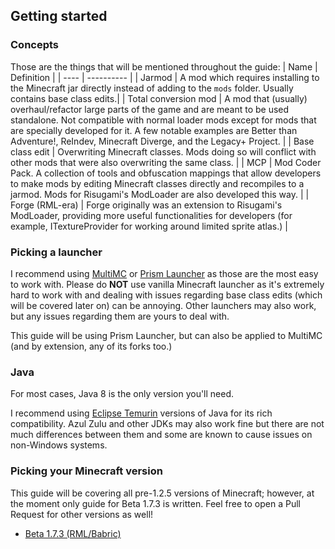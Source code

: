 ## Getting started
### Concepts
Those are the things that will be mentioned throughout the guide:
| Name | Definition |
| ---- | ---------- |
| Jarmod | A mod which requires installing to the Minecraft jar directly instead of adding to the `mods` folder. Usually contains base class edits.|
| Total conversion mod | A mod that (usually) overhaul/refactor large parts of the game and are meant to be used standalone. Not compatible with normal loader mods except for mods that are specially developed for it. A few notable examples are Better than Adventure!, ReIndev, Minecraft Diverge, and the Legacy+ Project. |
| Base class edit | Overwriting Minecraft classes. Mods doing so will conflict with other mods that were also overwriting the same class. |
| MCP | Mod Coder Pack. A collection of tools and obfuscation mappings that allow developers to make mods by editing Minecraft classes directly and recompiles to a jarmod. Mods for Risugami's ModLoader are also developed this way. |
| Forge (RML-era) | Forge originally was an extension to Risugami's ModLoader, providing more useful functionalities for developers (for example, ITextureProvider for working around limited sprite atlas.) |
### Picking a launcher
I recommend using [MultiMC](https://multimc.org/) or [Prism Launcher](https://prismlauncher.org/) as those are the most easy to work with. Please do **NOT** use vanilla Minecraft launcher as it's extremely hard to work with and dealing with issues regarding base class edits (which will be covered later on) can be annoying. Other launchers may also work, but any issues regarding them are yours to deal with.

This guide will be using Prism Launcher, but can also be applied to MultiMC (and by extension, any of its forks too.)
### Java
For most cases, Java 8 is the only version you'll need.

I recommend using [Eclipse Temurin](https://adoptium.net/temurin/releases/?version=8) versions of Java for its rich compatibility. Azul Zulu and other JDKs may also work fine but there are not much differences between them and some are known to cause issues on non-Windows systems.
### Picking your Minecraft version
This guide will be covering all pre-1.2.5 versions of Minecraft; however, at the moment only guide for Beta 1.7.3 is written. Feel free to open a Pull Request for other versions as well!
* [Beta 1.7.3 (RML/Babric)](versions/b1.7.3.md)